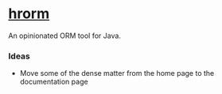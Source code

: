 # <a href="http://hrorm.org">hrorm</a>

An opinionated ORM tool for Java.

### Ideas

* Move some of the dense matter from the home page to the documentation page
